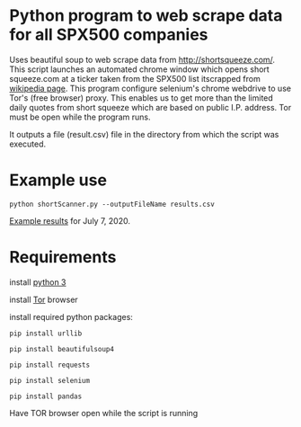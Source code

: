 # Python program to web scrape data for all SPX500 companies
Uses beautiful soup to web scrape data from http://shortsqueeze.com/. This script launches an automated chrome window which opens short squeeze.com at a ticker taken from the SPX500 list itscrapped from [wikipedia page](http://en.wikipedia.org/wiki/List_of_S%26P_500_companies).
This program configure selenium's chrome webdrive to use Tor's (free browser) proxy. This enables us to get more than the limited daily quotes from short squeeze which are based on public I.P. address. Tor must be open while the program runs.

It outputs a file (result.csv) file in the directory from which the script was executed.

# Example use
```
python shortScanner.py --outputFileName results.csv
```
[Example results](./ExampleResults.csv) for ‎July ‎7, ‎2020.

# Requirements
install [python 3](https://www.python.org/downloads)

install [Tor](https://www.torproject.org/download/) browser

install required python packages:

```pip install urllib```

```pip install beautifulsoup4```

```pip install requests```

```pip install selenium```

```pip install pandas```
	
Have TOR browser open while the script is running